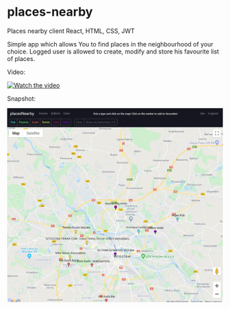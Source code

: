 # places-nearby

Places nearby client React, HTML, CSS, JWT

Simple app which allows You to find places in the neighbourhood of your choice. Logged user is allowed to create, modify and store his favourite list of places.

Video:

[![Watch the video](https://i.gyazo.com/96a4cd204ec1cf9e62de21e66e838986.png)](https://streamable.com/ab6ph3)

Snapshot:

![Snapshot](https://github.com/Neeeeek/places-nearby/blob/master/snapshots/screen2.PNG)
